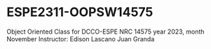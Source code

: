 # ESPE2311-OOPSW14575
Object Oriented Class for DCCO-ESPE NRC 14575 year 2023, month November
Instructor: Edison Lascano
Juan Granda
